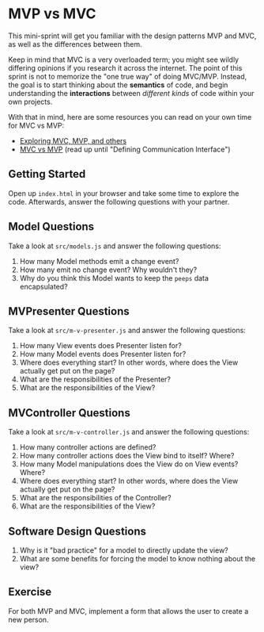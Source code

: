 # MVP vs MVC

This mini-sprint will get you familiar with the design patterns MVP and MVC, as well as the differences between them.

Keep in mind that MVC is a very overloaded term; you might see wildly differing opinions if you research it across the internet. The point of this sprint is not to memorize the "one true way" of doing MVC/MVP. Instead, the goal is to start thinking about the **semantics** of code, and begin understanding the **interactions** between *different kinds* of code within your own projects.

With that in mind, here are some resources you can read on your own time for MVC vs MVP:

- [Exploring MVC, MVP, and others](http://www.infoworld.com/article/2926003/microsoft-net/exploring-the-mvc-mvp-and-mvvm-design-patterns.html)
- [MVC vs MVP](http://www.codeproject.com/Articles/288928/Differences-between-MVC-and-MVP-for-Beginners) (read up until "Defining Communication Interface")

## Getting Started

Open up `index.html` in your browser and take some time to explore the code. Afterwards, answer the following questions with your partner.

## Model Questions

Take a look at `src/models.js` and answer the following questions:

1. How many Model methods emit a change event?
2. How many emit no change event? Why wouldn't they?
3. Why do you think this Model wants to keep the `peeps` data encapsulated?

## MVPresenter Questions

Take a look at `src/m-v-presenter.js` and answer the following questions:

1. How many View events does Presenter listen for?
2. How many Model events does Presenter listen for?
3. Where does everything start? In other words, where does the View actually get put on the page?
4. What are the responsibilities of the Presenter?
5. What are the responsibilities of the View?

## MVController Questions

Take a look at `src/m-v-controller.js` and answer the following questions:

1. How many controller actions are defined?
2. How many controller actions does the View bind to itself? Where?
3. How many Model manipulations does the View do on View events? Where?
4. Where does everything start? In other words, where does the View actually get put on the page?
5. What are the responsibilities of the Controller?
6. What are the responsibilities of the View?

## Software Design Questions

1. Why is it "bad practice" for a model to directly update the view?
2. What are some benefits for forcing the model to know nothing about the view?

## Exercise

For both MVP and MVC, implement a form that allows the user to create a new person.
